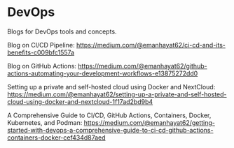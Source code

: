 # DevOps
Blogs for DevOps tools and concepts.

Blog on CI/CD Pipeline:
https://medium.com/@emanhayat62/ci-cd-and-its-benefits-c009bfc1557a

Blog on GitHub Actions:
https://medium.com/@emanhayat62/github-actions-automating-your-development-workflows-e13875272dd0

Setting up a private and self-hosted cloud using Docker and NextCloud:
https://medium.com/@emanhayat62/setting-up-a-private-and-self-hosted-cloud-using-docker-and-nextcloud-1f17ad2bd9b4

A Comprehensive Guide to CI/CD, GitHub Actions, Containers, Docker, Kubernetes, and Podman:
https://medium.com/@emanhayat62/getting-started-with-devops-a-comprehensive-guide-to-ci-cd-github-actions-containers-docker-cef434d87aed
